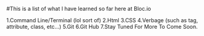 
#This is a list of what I have learned so far here at Bloc.io

1.Command Line/Terminal  (lol sort of)
2.Html
3.CSS
4.Verbage (such as tag, attribute, class, etc...)
5.Git
6.Git Hub
7.Stay Tuned For More To Come Soon.
